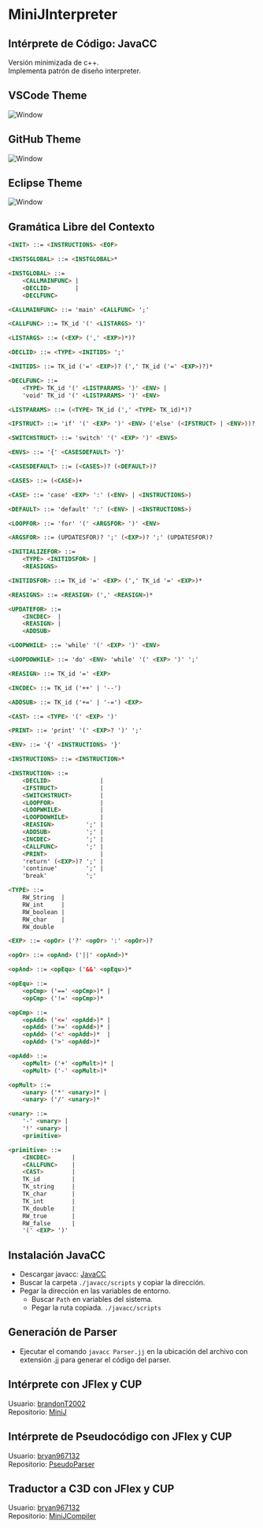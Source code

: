 # MiniJInterpreter
## Intérprete de Código: JavaCC
Versión minimizada de c++.  
Implementa patrón de diseño interpreter.

## VSCode Theme
![Window](Images/ScreenVSCodeTheme.png)

## GitHub Theme
![Window](Images/ScreenGitHubTheme.png)

## Eclipse Theme
![Window](Images/ScreenEclipseTheme.png)

## Gramática Libre del Contexto
```html
<INIT> ::= <INSTRUCTIONS> <EOF>

<INSTSGLOBAL> ::= <INSTGLOBAL>*

<INSTGLOBAL> ::=
    <CALLMAINFUNC> |
    <DECLID>       |
    <DECLFUNC>

<CALLMAINFUNC> ::= 'main' <CALLFUNC> ';'

<CALLFUNC> ::= TK_id '(' <LISTARGS> ')'

<LISTARGS> ::= (<EXP> (',' <EXP>)*)?

<DECLID> ::= <TYPE> <INITIDS> ';'

<INITIDS> ::= TK_id ('=' <EXP>)? (',' TK_id ('=' <EXP>)?)*

<DECLFUNC> ::=
    <TYPE> TK_id '(' <LISTPARAMS> ')' <ENV> |
    'void' TK_id '(' <LISTPARAMS> ')' <ENV>

<LISTPARAMS> ::= (<TYPE> TK_id (',' <TYPE> TK_id)*)?

<IFSTRUCT> ::= 'if' '(' <EXP> ')' <ENV> ('else' (<IFSTRUCT> | <ENV>))?

<SWITCHSTRUCT> ::= 'switch' '(' <EXP> ')' <ENVS>

<ENVS> ::= '{' <CASESDEFAULT> '}'

<CASESDEFAULT> ::= (<CASES>)? (<DEFAULT>)?

<CASES> ::= (<CASE>)+

<CASE> ::= 'case' <EXP> ':' (<ENV> | <INSTRUCTIONS>)

<DEFAULT> ::= 'default' ':' (<ENV> | <INSTRUCTIONS>)

<LOOPFOR> ::= 'for' '(' <ARGSFOR> ')' <ENV>

<ARGSFOR> ::= (UPDATESFOR)? ';' (<EXP>)? ';' (UPDATESFOR)?

<INITIALIZEFOR> ::=
    <TYPE> <INITIDSFOR> |
    <REASIGNS>

<INITIDSFOR> ::= TK_id '=' <EXP> (',' TK_id '=' <EXP>)*

<REASIGNS> ::= <REASIGN> (',' <REASIGN>)*

<UPDATEFOR> ::=
    <INCDEC>  |
    <REASIGN> |
    <ADDSUB>

<LOOPWHILE> ::= 'while' '(' <EXP> ')' <ENV>

<LOOPDOWHILE> ::= 'do' <ENV> 'while' '(' <EXP> ')' ';'

<REASIGN> ::= TK_id '=' <EXP>

<INCDEC> ::= TK_id ('++' | '--')

<ADDSUB> ::= TK_id ('+=' | '-=') <EXP>

<CAST> ::= <TYPE> '(' <EXP> ')'

<PRINT> ::= 'print' '(' <EXP>? ')' ';'

<ENV> ::= '{' <INSTRUCTIONS> '}'

<INSTRUCTIONS> ::= <INSTRUCTION>*

<INSTRUCTION> ::=
    <DECLID>              |
    <IFSTRUCT>            |
    <SWITCHSTRUCT>        |
    <LOOPFOR>             |
    <LOOPWHILE>           |
    <LOOPDOWHILE>         |
    <REASIGN>         ';' |
    <ADDSUB>          ';' |
    <INCDEC>          ';' |
    <CALLFUNC>        ';' |
    <PRINT>               |
    'return' (<EXP>)? ';' |
    'continue'        ';' |
    'break'           ';'

<TYPE> ::=
    RW_String  |
    RW_int     |
    RW_boolean |
    RW_char    |
    RW_double

<EXP> ::= <opOr> ('?' <opOr> ':' <opOr>)?

<opOr> ::= <opAnd> ('||' <opAnd>)*

<opAnd> ::= <opEqu> ('&&' <opEqu>)*

<opEqu> ::=
    <opCmp> ('==' <opCmp>)* |
    <opCmp> ('!=' <opCmp>)*

<opCmp> ::=
    <opAdd> ('<=' <opAdd>)* |
    <opAdd> ('>=' <opAdd>)* |
    <opAdd> ('<' <opAdd>)*  |
    <opAdd> ('>' <opAdd>)*

<opAdd> ::=
    <opMult> ('+' <opMult>)* |
    <opMult> ('-' <opMult>)*

<opMult> ::=
    <unary> ('*' <unary>)* |
    <unary> ('/' <unary>)*

<unary> ::=
    '-' <unary> |
    '!' <unary> |
    <primitive>

<primitive> ::=
    <INCDEC>      |
    <CALLFUNC>    |
    <CAST>        |
    TK_id         |
    TK_string     |
    TK_char       |
    TK_int        |
    TK_double     |
    RW_true       |
    RW_false      |
    '(' <EXP> ')'
```

## Instalación JavaCC
* Descargar javacc: [JavaCC](https://javacc.github.io/javacc/)
* Buscar la carpeta ```./javacc/scripts``` y copiar la dirección.
* Pegar la dirección en las variables de entorno.
    * Buscar ```Path``` en variables del sistema.
    * Pegar la ruta copiada. ```./javacc/scripts```

## Generación de Parser
* Ejecutar el comando ```javacc Parser.jj``` en la ubicación del archivo con extensión .jj para generar el código del parser.

## Intérprete con JFlex y CUP
Usuario: [brandonT2002](https://github.com/brandonT2002)  
Repositorio: [MiniJ](https://github.com/brandonT2002/MiniJ)

## Intérprete de Pseudocódigo con JFlex y CUP
Usuario: [bryan967132](https://github.com/bryan967132)  
Repositorio: [PseudoParser](https://github.com/bryan967132/PseudoParser)

## Traductor a C3D con JFlex y CUP
Usuario: [bryan967132](https://github.com/bryan967132)  
Repositorio: [MiniJCompiler](https://github.com/bryan967132/MiniJCompiler)